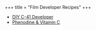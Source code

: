 +++
title = "Film Developer Recipes"
+++

- [DIY C-41 Developer](@/wiki/diy_c41_developer.md)
- [Phenodine & Vitamin C](@/wiki/phenodine_and_vitamin_c_developer_recipe.md)

